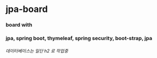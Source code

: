 # jpa-board
### board with 
### jpa, spring boot, thymeleaf, spring security, boot-strap, jpa
###### 데이터베이스는 일단 h2 로 작업중
